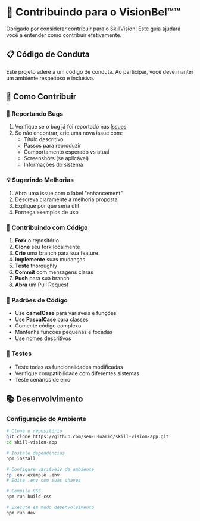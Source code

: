 # 🤝 Contribuindo para o VisionBel™™

Obrigado por considerar contribuir para o SkillVision! Este guia ajudará você a entender como contribuir efetivamente.

## 📋 Código de Conduta

Este projeto adere a um código de conduta. Ao participar, você deve manter um ambiente respeitoso e inclusivo.

## 🚀 Como Contribuir

### 🐛 Reportando Bugs

1. Verifique se o bug já foi reportado nas [Issues](https://github.com/seu-usuario/skill-vision-app/issues)
2. Se não encontrar, crie uma nova issue com:
   - Título descritivo
   - Passos para reproduzir
   - Comportamento esperado vs atual
   - Screenshots (se aplicável)
   - Informações do sistema

### 💡 Sugerindo Melhorias

1. Abra uma issue com o label "enhancement"
2. Descreva claramente a melhoria proposta
3. Explique por que seria útil
4. Forneça exemplos de uso

### 🔧 Contribuindo com Código

1. **Fork** o repositório
2. **Clone** seu fork localmente
3. **Crie** uma branch para sua feature
4. **Implemente** suas mudanças
5. **Teste** thoroughly
6. **Commit** com mensagens claras
7. **Push** para sua branch
8. **Abra** um Pull Request

### 📝 Padrões de Código

- Use **camelCase** para variáveis e funções
- Use **PascalCase** para classes
- Comente código complexo
- Mantenha funções pequenas e focadas
- Use nomes descritivos

### 🧪 Testes

- Teste todas as funcionalidades modificadas
- Verifique compatibilidade com diferentes sistemas
- Teste cenários de erro

## 📚 Desenvolvimento

### Configuração do Ambiente

```bash
# Clone o repositório
git clone https://github.com/seu-usuario/skill-vision-app.git
cd skill-vision-app

# Instale dependências
npm install

# Configure variáveis de ambiente
cp .env.example .env
# Edite .env com suas chaves

# Compile CSS
npm run build-css

# Execute em modo desenvolvimento
npm run dev